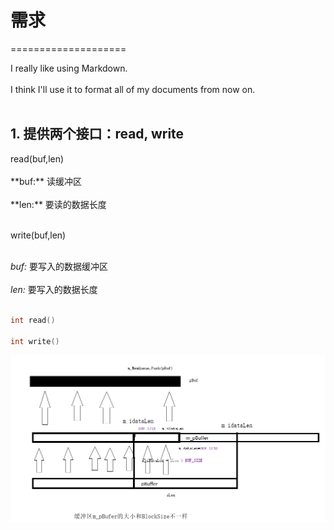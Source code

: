 <h1> 需求 </h1>
====================

I really like using Markdown.<br><br>
I think I'll use it to format all of my documents from now on.<br><br>
<h2>1. 提供两个接口：read, write </h2>
read(buf,len) <br><br>
**buf:** 读缓冲区 <br><br>
**len:** 要读的数据长度 <br><br>

write(buf,len) <br><br>

*buf:* 要写入的数据缓冲区<br><br>
*len:* 要写入的数据长度<br><br>

```c++
int read()

int write()

```

![图片alt](./images/代码逻辑.png "this is a picture")
